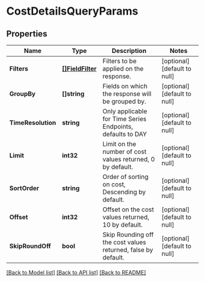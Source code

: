 # CostDetailsQueryParams

## Properties
Name | Type | Description | Notes
------------ | ------------- | ------------- | -------------
**Filters** | [**[]FieldFilter**](FieldFilter.md) | Filters to be applied on the response. | [optional] [default to null]
**GroupBy** | **[]string** | Fields on which the response will be grouped by. | [optional] [default to null]
**TimeResolution** | **string** | Only applicable for Time Series Endpoints, defaults to DAY | [optional] [default to null]
**Limit** | **int32** | Limit on the number of cost values returned, 0 by default. | [optional] [default to null]
**SortOrder** | **string** | Order of sorting on cost, Descending by default. | [optional] [default to null]
**Offset** | **int32** | Offset on the cost values returned, 10 by default. | [optional] [default to null]
**SkipRoundOff** | **bool** | Skip Rounding off the cost values returned, false by default. | [optional] [default to null]

[[Back to Model list]](../README.md#documentation-for-models) [[Back to API list]](../README.md#documentation-for-api-endpoints) [[Back to README]](../README.md)

